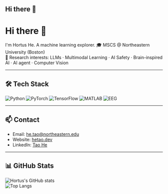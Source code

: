 ## Hi there 👋

<!--
**hortus-neu/hortus-neu** is a ✨ _special_ ✨ repository because its `README.md` (this file) appears on your GitHub profile.

Here are some ideas to get you started:

- 🔭 I’m currently working on ...
- 🌱 I’m currently learning ...
- 👯 I’m looking to collaborate on ...
- 🤔 I’m looking for help with ...
- 💬 Ask me about ...
- 📫 How to reach me: ...
- 😄 Pronouns: ...
- ⚡ Fun fact: ...
-->
# Hi there 👋 
I'm Hortus He. A machine learning explorer. 
🎓 MSCS @ Northeastern University (Boston)  
🔬 Research interests: LLMs · Multimodal Learning · AI Safety · Brain-inspired AI · AI agent · Computer Vision  

---

## 🛠 Tech Stack  
![Python](https://img.shields.io/badge/Python-3776AB?style=flat&logo=python&logoColor=white)
![PyTorch](https://img.shields.io/badge/PyTorch-EE4C2C?style=flat&logo=pytorch&logoColor=white)
![TensorFlow](https://img.shields.io/badge/TensorFlow-FF6F00?style=flat&logo=tensorflow&logoColor=white)
![MATLAB](https://img.shields.io/badge/MATLAB-0076A8?style=flat&logo=mathworks&logoColor=white)
![EEG](https://img.shields.io/badge/EEG-SignalProcessing-blue?style=flat)

---

## 📫 Contact
- Email: he.tao@northeastern.edu  
- Website: [hetao.dev](https://hetao.dev)  
- LinkedIn: [Tao He](#)  

---

## 📊 GitHub Stats
![Hortus's GitHub stats](https://github-readme-stats.vercel.app/api?username=hortus-neu&show_icons=true&theme=radical)  
![Top Langs](https://github-readme-stats.vercel.app/api/top-langs/?username=hortus-neu&layout=compact&theme=radical)
